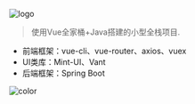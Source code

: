![logo](https://bbs.qiritao.com/template/acgi_c1/images/logo.png ':size=150x75')
<!-- # 七日淘社区 -->

> 使用Vue全家桶+Java搭建的小型全栈项目.

* 前端框架：vue-cli、vue-router、axios、vuex
* UI类库：Mint-UI、Vant
* 后端框架：Spring Boot
<!-- * 后端数据接口：Express、MongoDB -->

![color](#0f0f0f)